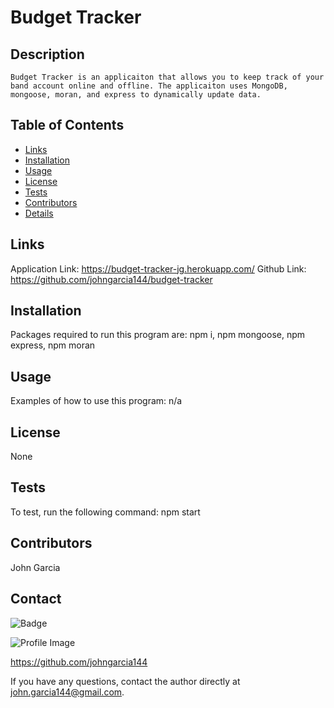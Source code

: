 
  # Budget Tracker 
  
  ## Description
    Budget Tracker is an applicaiton that allows you to keep track of your band account online and offline. The applicaiton uses MongoDB, mongoose, moran, and express to dynamically update data. 

  ## Table of Contents
  - [Links](#links)
  - [Installation](#installation)
  - [Usage](#usage)
  - [License](#license)
  - [Tests](#tests)
  - [Contributors](#contributors)
  - [Details](#details)

  ## Links
   Application Link: https://budget-tracker-jg.herokuapp.com/
  Github Link: https://github.com/johngarcia144/budget-tracker
  
  ## Installation
  Packages required to run this program are: npm i, npm mongoose, npm express, npm moran
  
  ## Usage
  Examples of how to use this program: n/a

  ## License
  None

  ## Tests
  To test, run the following command: npm start

  ## Contributors
  John Garcia

  ## Contact
  
![Badge](https://img.shields.io/badge/Github-johngarcia144-4cbbb9) 
  
![Profile Image](https://github.com/johngarcia144.png?size=50)
  
https://github.com/johngarcia144
  
If you have any questions, contact the author directly at john.garcia144@gmail.com.
 